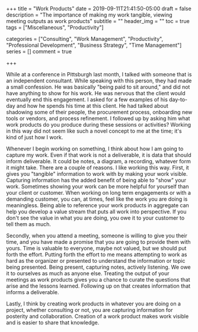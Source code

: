 +++
title = "Work Products"
date = 2019-09-11T21:41:50-05:00
draft = false
description = "The importance of making my work tangible, viewing meeting outputs as work products"
subtitle = ""
header_img = ""
toc = true
tags = ["Miscellaneous", "Productivity"]

categories = ["Consulting", "Work Management", "Productivity", "Professional Development", "Business Strategy", "Time Management"]
series = []
comment = true

+++

While at a conference in Pittsburgh last month, I talked with someone that is
an independent consultant. While speaking with this person, they had made a
small confession. He was basically "being paid to sit around," and did not have
anything to show for his work. He was nervous that the client would eventually
end this engagement. I asked for a few examples of his day-to-day and how he
spends his time at this client. He had talked about shadowing some of their
people, the procurement process, onboarding new tools or vendors, and process
refinement. I followed up by asking him what work products do you produce
during these sessions or activities? Working in this way did not seem like such
a novel concept to me at the time; it's kind of just how I work.

Whenever I begin working on something, I think about how I am going to capture
my work. Even if that work is not a deliverable, it is data that should inform
deliverable. It could be notes, a diagram, a recording, whatever form it might
take. There are a couple of reasons. I like working this way. First, it gives
you "tangible" information to work with by making your work visible. Capturing
information has the added benefit of being able to "show" your work. Sometimes
showing your work can be more helpful for yourself than your client or
customer. When working on long term engagements or with a demanding customer,
you can, at times, feel like the work you are doing is meaningless. Being able
to reference your work products in aggregate can help you develop a value
stream that puts all work into perspective. If you don't see the value in what
you are doing, you owe it to your customer to tell them as much.

Secondly, when you attend a meeting, someone is willing to give you their
time, and you have made a promise that you are going to provide them with
yours. Time is valuable to everyone, maybe not valued, but we should put forth
the effort. Putting forth the effort to me means attempting to work as hard as
the organizer or presented to understand the information or topic being
presented. Being present, capturing notes, actively listening. We owe it to
ourselves as much as anyone else. Treating the output of your meetings as work
products gives you a chance to curate the questions that arise and the lessons
learned. Following up on that creates information that informs a deliverable.

Lastly, I think by creating work products in whatever you are doing on a
project, whether consulting or not, you are capturing information for
posterity and collaboration. Creation of a work product makes work visible and
is easier to share that knowledge.
